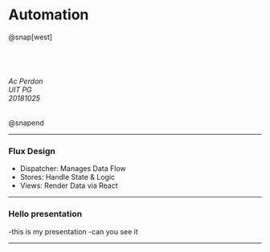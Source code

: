 # Automation
@snap[west]
<br><br><br><br>
###### Ac Perdon<br>UIT PG<br>20181025
@snapend


---

### Flux Design

- Dispatcher: Manages Data Flow
- Stores: Handle State & Logic
- Views: Render Data via React

---
### Hello presentation

-this is my presentation
-can you see it

---
